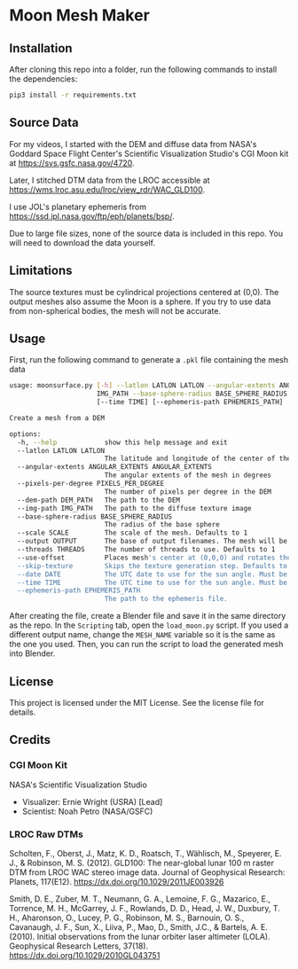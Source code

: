# Moon Mesh Maker

## Installation

After cloning this repo into a folder, run the following commands to install the dependencies:

```bash
pip3 install -r requirements.txt
```

## Source Data

For my videos, I started with the DEM and diffuse data from NASA's Goddard Space Flight Center's Scientific Visualization Studio's CGI Moon kit at <https://svs.gsfc.nasa.gov/4720>.

Later, I stitched DTM data from the LROC accessible at <https://wms.lroc.asu.edu/lroc/view_rdr/WAC_GLD100>.

I use JOL's planetary ephemeris from <https://ssd.jpl.nasa.gov/ftp/eph/planets/bsp/>.

Due to large file sizes, none of the source data is included in this repo. You will need to download the data yourself.

## Limitations

The source textures must be cylindrical projections centered at (0,0). The output meshes also assume the Moon is a sphere. If you try to use data from non-spherical bodies, the mesh will not be accurate.

## Usage

First, run the following command to generate a `.pkl` file containing the mesh data

```bash
usage: moonsurface.py [-h] --latlon LATLON LATLON --angular-extents ANGULAR_EXTENTS ANGULAR_EXTENTS --pixels-per-degree PIXELS_PER_DEGREE --dem-path DEM_PATH --img-path
                      IMG_PATH --base-sphere-radius BASE_SPHERE_RADIUS [--scale SCALE] [--output OUTPUT] [--threads THREADS] [--use-offset] [--skip-texture] [--date DATE]
                      [--time TIME] [--ephemeris-path EPHEMERIS_PATH]

Create a mesh from a DEM

options:
  -h, --help            show this help message and exit
  --latlon LATLON LATLON
                        The latitude and longitude of the center of the mesh
  --angular-extents ANGULAR_EXTENTS ANGULAR_EXTENTS
                        The angular extents of the mesh in degrees
  --pixels-per-degree PIXELS_PER_DEGREE
                        The number of pixels per degree in the DEM
  --dem-path DEM_PATH   The path to the DEM
  --img-path IMG_PATH   The path to the diffuse texture image
  --base-sphere-radius BASE_SPHERE_RADIUS
                        The radius of the base sphere
  --scale SCALE         The scale of the mesh. Defaults to 1
  --output OUTPUT       The base of output filenames. The mesh will be saved as <output>.pkl and the texture will be saved as <output>.TIF. Defaults to moon_mesh
  --threads THREADS     The number of threads to use. Defaults to 1
  --use-offset          Places mesh's center at (0,0,0) and rotates the mesh so it is roughly parallel to the xy plane. Defaults to False
  --skip-texture        Skips the texture generation step. Defaults to False
  --date DATE           The UTC date to use for the sun angle. Must be YYYY-MM-DD
  --time TIME           The UTC time to use for the sun angle. Must be HH:MM:SS
  --ephemeris-path EPHEMERIS_PATH
                        The path to the ephemeris file.
```

After creating the file, create a Blender file and save it in the same directory as the repo. In the `Scripting` tab, open the `load_moon.py` script. If you used a different output name, change the `MESH_NAME` variable so it is the same as the one you used. Then, you can run the script to load the generated mesh into Blender.

## License

This project is licensed under the MIT License. See the license file for details.

## Credits

### CGI Moon Kit

NASA's Scientific Visualization Studio

- Visualizer: Ernie Wright (USRA) [Lead]
- Scientist: Noah Petro (NASA/GSFC)

### LROC Raw DTMs

Scholten, F., Oberst, J., Matz, K. D., Roatsch, T., Wählisch, M., Speyerer,
    E. J., & Robinson, M. S. (2012). GLD100: The near-global lunar 100 m raster
    DTM from LROC WAC stereo image data. Journal of Geophysical Research:
    Planets, 117(E12).
    <https://dx.doi.org/10.1029/2011JE003926>

Smith, D. E., Zuber, M. T., Neumann, G. A., Lemoine, F. G., Mazarico, E.,
    Torrence, M. H., McGarrey, J. F., Rowlands, D. D., Head, J. W., Duxbury,
    T. H., Aharonson, O., Lucey, P. G., Robinson, M. S., Barnouin, O. S.,
    Cavanaugh, J. F., Sun, X., Liiva, P., Mao, D., Smith, J.C., & Bartels, A. E.
    (2010). Initial observations from the lunar orbiter laser altimeter (LOLA).
    Geophysical Research Letters, 37(18).
    <https://dx.doi.org/10.1029/2010GL043751>
